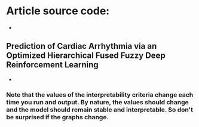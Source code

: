 # Article source code:
-
## Prediction of Cardiac Arrhythmia via an Optimized Hierarchical Fused Fuzzy Deep Reinforcement Learning
-
### Note that the values ​​of the interpretability criteria change each time you run and output. By nature, the values ​​should change and the model should remain stable and interpretable. So don't be surprised if the graphs change.
